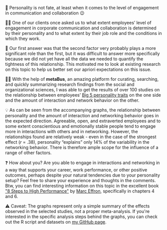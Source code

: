 🔮 Personality is not fate, at least when it comes to the level of engagement in communication and collaboration 😉

🙋‍♀️ One of our clients once asked us to what extent employees’ level of engagement in corporate communication and collaboration is determined by their personality and to what extent by their job role and the conditions in which they work. 

🤔 Our first answer was that the second factor very probably plays a more significant role than the first, but it was difficult to answer more specifically because we did not yet have all the data we needed to quantify the tightness of this relationship. This motivated me to look at existing research on this topic to help us better set our apriori expectations on this issue.

👩‍🎓 With the help of **metaBus**, an amazing platform for curating, searching, and quickly summarizing research findings from the social and organizational sciences, I was able to get the results of over 100 studies on the relationship between employees’ [Big 5 personality traits](https://en.wikipedia.org/wiki/Big_Five_personality_traits) on the one side and the amount of interaction and network behavior on the other.

💡 As can be seen from the accompanying graphs, the relationship between personality and the amount of interaction and networking behavior goes in the expected direction. Agreeable, open, and extraverted employees and to some extent conscientious and emotionally stable people tend to engage more in interactions with others and in networking. However, the relationships found are relatively weak - even in the case of the strongest effect (*r* = .38), personality “explains” only 14% of the variability in the networking behavior. There is therefore ample scope for the influence of a range of other factors.

❓ How about you? Are you able to engage in interactions and networking in a way that supports your career, work performance, or other positive outcomes, perhaps despite your natural tendencies due to your personality setup? Feel free to share your experience and thoughts in the comments. Btw, you can find interesting information on this topic in the excellent book ["8 Steps to High Performance"](https://www.amazon.com/Steps-High-Performance-Change-Ignore/dp/163369397X) by [Marc Effron](https://www.linkedin.com/in/effron/), specifically in chapters 4 and 6.  

⚠️ Caveat: The graphs represent only a simple summary of the effects observed in the selected studies, not a proper meta-analysis. If you're interested in the specific analysis steps behind the graphs, you can check out the R script and datasets on [my GitHub page](https://github.com/lstehlik2809/Personality-interaction-and-networking).
